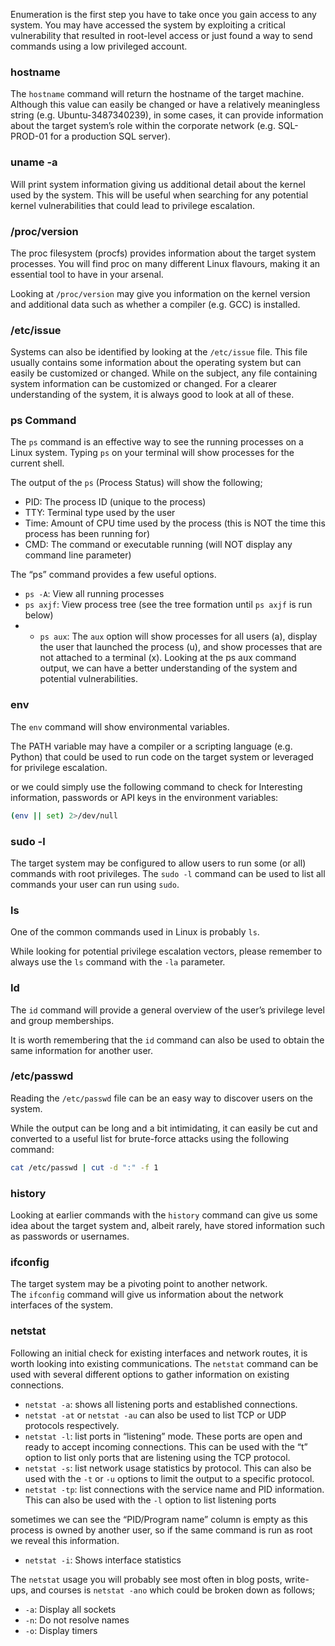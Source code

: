Enumeration is the first step you have to take once you gain access to any system. You may have accessed the system by exploiting a critical vulnerability that resulted in root-level access or just found a way to send commands using a low privileged account.
### hostname

The `hostname` command will return the hostname of the target machine. Although this value can easily be changed or have a relatively meaningless string (e.g. Ubuntu-3487340239), in some cases, it can provide information about the target system’s role within the corporate network (e.g. SQL-PROD-01 for a production SQL server).
### uname -a

Will print system information giving us additional detail about the kernel used by the system. This will be useful when searching for any potential kernel vulnerabilities that could lead to privilege escalation.
### /proc/version

The proc filesystem (procfs) provides information about the target system processes. You will find proc on many different Linux flavours, making it an essential tool to have in your arsenal.

Looking at `/proc/version` may give you information on the kernel version and additional data such as whether a compiler (e.g. GCC) is installed.
### /etc/issue

Systems can also be identified by looking at the `/etc/issue` file. This file usually contains some information about the operating system but can easily be customized or changed. While on the subject, any file containing system information can be customized or changed. For a clearer understanding of the system, it is always good to look at all of these.
### ps Command

The `ps` command is an effective way to see the running processes on a Linux system. Typing `ps` on your terminal will show processes for the current shell.

The output of the `ps` (Process Status) will show the following;

- PID: The process ID (unique to the process)
- TTY: Terminal type used by the user
- Time: Amount of CPU time used by the process (this is NOT the time this process has been running for)
- CMD: The command or executable running (will NOT display any command line parameter)

The “ps” command provides a few useful options.

- `ps -A`: View all running processes
- `ps axjf`: View process tree (see the tree formation until `ps axjf` is run below)
- - `ps aux`: The `aux` option will show processes for all users (a), display the user that launched the process (u), and show processes that are not attached to a terminal (x). Looking at the ps aux command output, we can have a better understanding of the system and potential vulnerabilities.
### env

The `env` command will show environmental variables.

The PATH variable may have a compiler or a scripting language (e.g. Python) that could be used to run code on the target system or leveraged for privilege escalation.

or we could simply use the following command to check for Interesting information, passwords or API keys in the environment variables:

```bash
(env || set) 2>/dev/null
```
### sudo -l

The target system may be configured to allow users to run some (or all) commands with root privileges. The `sudo -l` command can be used to list all commands your user can run using `sudo`.
### ls

One of the common commands used in Linux is probably `ls`.

While looking for potential privilege escalation vectors, please remember to always use the `ls` command with the `-la` parameter.
### Id

The `id` command will provide a general overview of the user’s privilege level and group memberships.

It is worth remembering that the `id` command can also be used to obtain the same information for another user.
### /etc/passwd

Reading the `/etc/passwd` file can be an easy way to discover users on the system.

While the output can be long and a bit intimidating, it can easily be cut and converted to a useful list for brute-force attacks using the following command:

```bash
cat /etc/passwd | cut -d ":" -f 1
```
### history

Looking at earlier commands with the `history` command can give us some idea about the target system and, albeit rarely, have stored information such as passwords or usernames.
### ifconfig

The target system may be a pivoting point to another network. The `ifconfig` command will give us information about the network interfaces of the system.
### netstat

Following an initial check for existing interfaces and network routes, it is worth looking into existing communications. The `netstat` command can be used with several different options to gather information on existing connections.

  

- `netstat -a`: shows all listening ports and established connections.
- `netstat -at` or `netstat -au` can also be used to list TCP or UDP protocols respectively.
- `netstat -l`: list ports in “listening” mode. These ports are open and ready to accept incoming connections. This can be used with the “t” option to list only ports that are listening using the TCP protocol.
- `netstat -s`: list network usage statistics by protocol. This can also be used with the `-t` or `-u` options to limit the output to a specific protocol.
- `netstat -tp`: list connections with the service name and PID information. This can also be used with the `-l` option to list listening ports

sometimes we can see the “PID/Program name” column is empty as this process is owned by another user, so if the same command is run as root we reveal this information.

- `netstat -i`: Shows interface statistics

The `netstat` usage you will probably see most often in blog posts, write-ups, and courses is `netstat -ano` which could be broken down as follows;

- `-a`: Display all sockets
- `-n`: Do not resolve names
- `-o`: Display timers